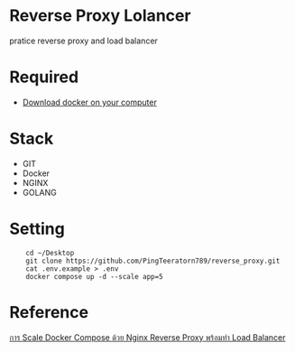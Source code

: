 # Reverse Proxy Lolancer
pratice reverse proxy and load balancer

# Required
- [Download docker on your computer](https://docs.docker.com/get-docker/)

# Stack
- GIT
- Docker
- NGINX
- GOLANG

# Setting
```
    cd ~/Desktop 
    git clone https://github.com/PingTeeratorn789/reverse_proxy.git
    cat .env.example > .env
    docker compose up -d --scale app=5
```
# Reference
[การ Scale Docker Compose ด้วย Nginx Reverse Proxy พร้อมทำ Load Balancer](https://www.youtube.com/watch?v=ykwAI_8Pkvw)